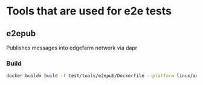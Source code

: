 # Tools that are used for e2e tests

## e2epub

Publishes messages into edgefarm network via dapr

### Build
```bash
docker buildx build -f test/tools/e2epub/Dockerfile --platform linux/arm64,linux/amd64 --push -t ci4rail/dev-e2epub .
```


